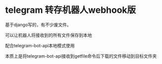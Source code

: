 # telegram 转存机器人webhook版

基于django写的，有不少废文件。

可以让机器人将接收到的所有文件保存到本地

配合telegram-bot-api本地模式使用

本质上是将telegram-bot-api接收到getfile命令后下载的文件移动到目标文件夹

